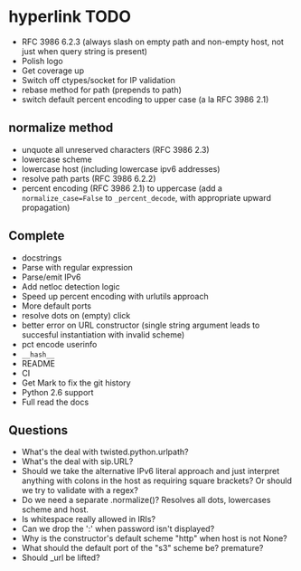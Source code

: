 # hyperlink TODO

* RFC 3986 6.2.3 (always slash on empty path and non-empty host, not
  just when query string is present)
* Polish logo
* Get coverage up
* Switch off ctypes/socket for IP validation
* rebase method for path (prepends to path)
* switch default percent encoding to upper case (a la RFC 3986 2.1)

## normalize method

* unquote all unreserved characters (RFC 3986 2.3)
* lowercase scheme
* lowercase host (including lowercase ipv6 addresses)
* resolve path parts (RFC 3986 6.2.2)
* percent encoding (RFC 3986 2.1) to uppercase (add a
  `normalize_case=False` to `_percent_decode`, with appropriate upward
  propagation)


## Complete

* docstrings
* Parse with regular expression
* Parse/emit IPv6
* Add netloc detection logic
* Speed up percent encoding with urlutils approach
* More default ports
* resolve dots on (empty) click
* better error on URL constructor (single string argument leads to succesful instantiation with invalid scheme)
* pct encode userinfo
* `__hash__`
* README
* CI
* Get Mark to fix the git history
* Python 2.6 support
* Full read the docs

## Questions

* What's the deal with twisted.python.urlpath?
* What's the deal with sip.URL?
* Should we take the alternative IPv6 literal approach and just
  interpret anything with colons in the host as requiring square
  brackets? Or should we try to validate with a regex?
* Do we need a separate .normalize()? Resolves all dots, lowercases scheme and host.
* Is whitespace really allowed in IRIs?
* Can we drop the ':' when password isn't displayed?
* Why is the constructor's default scheme "http" when host is not None?
* What should the default port of the "s3" scheme be? premature?
* Should _url be lifted?
